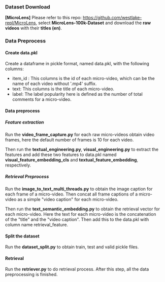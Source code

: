 ### Dataset Download

**[MicroLens]** Please refer to this repo: https://github.com/westlake-repl/MicroLens, select **MicroLens-100k-Dataset** and download the **raw videos** with their **titles (en)**.

### Data Preprocess

#### Create data.pkl

Create a dataframe in pickle format, named data.pkl, with the following columns:

- item_id : This columns is the id of each micro-video, which can be the name of each video without '.mp4' suffix.
- text: This columns is the title of each micro-video.
- label: The label popularity here is defined as the number of total comments for a micro-video.

#### Data preprocess

##### Feature extraction

Run the **video_frame_capture.py** for each raw micro-videos obtain video frames, here the default number of frames is 10 for each video.

Then run the **textual_engineering.py**, **visual_engineering.py** to extract the features and add these two features to data.pkl named **visual_feature_embedding_cls** and **textual_feature_embedding**, respectively.

##### Retrieval Preprocess

Run the **image_to_text_multi_threads.py** to obtain the image caption for each frame of a micro-video. Then concat all frame captions of a micro-video as a simple "video caption" for each micro-video.

Then run the **text_semantic_embedding.py** to obtain the retrieval vector for each micro-video. Here the text for each micro-video is the concatenation of the "title" and the "video caption". Then add this to the data.pkl with column name retrieval_feature.

#### Split the dataset

Run the **dataset_split.py** to obtain train, test and valid pickle files.

#### Retrieval

Run the **retriever.py** to do retrieval process. After this step, all the data preprocessing is finished.

